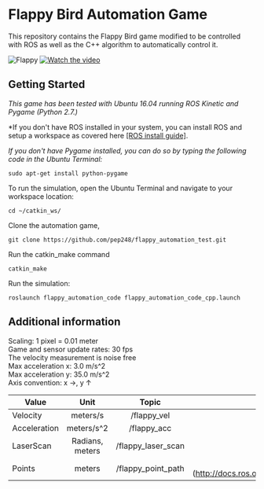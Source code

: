 # Flappy Bird Automation Game

This repository contains the Flappy Bird game modified to be controlled with ROS as well as the C++ algorithm to automatically control it.

![Flappy](flappy_cover.png)
[![Watch the video](flappy_cover.png)](Recording.avi)

## Getting Started

*This game has been tested with Ubuntu 16.04 running ROS Kinetic and Pygame (Python 2.7.)*

*If you don't have ROS installed in your system, you can install ROS and setup a workspace as covered here [[ROS install guide]](http://wiki.ros.org/ROS/Tutorials/InstallingandConfiguringROSEnvironment).

*If you don't have Pygame installed, you can do so by typing the following code in the Ubuntu Terminal:*
```
sudo apt-get install python-pygame
```



To run the simulation, open the Ubuntu Terminal and navigate to your workspace location:
```
cd ~/catkin_ws/
```
Clone the automation game,
```
git clone https://github.com/pep248/flappy_automation_test.git
```

Run the catkin_make command
```
catkin_make
```

Run the simulation:
```
roslaunch flappy_automation_code flappy_automation_code_cpp.launch
```

## Additional information
Scaling: 1 pixel = 0.01 meter  
Game and sensor update rates: 30 fps   
The velocity measurement is noise free   
Max acceleration x: 3.0 m/s^2  
Max acceleration y: 35.0 m/s^2  
Axis convention: x &rarr;, y &uarr;  


| Value         | Unit           | Topic  | Info |
| ------------- |:-------------:| :-----:| :-----:|
| Velocity      | meters/s           | /flappy_vel | [Vector3 message definition](http://docs.ros.org/en/noetic/api/geometry_msgs/html/msg/Vector3.html) | 
| Acceleration  | meters/s^2         | /flappy_acc | [Vector3 message definition](http://docs.ros.org/en/noetic/api/geometry_msgs/html/msg/Vector3.html) |
| LaserScan     | Radians, meters      | /flappy_laser_scan | [LaserScan message definition](http://docs.ros.org/api/sensor_msgs/html/msg/LaserScan.html) |
| Points        | meters      | /flappy_point_path | Point message definition](http://docs.ros.org/en/noetic/api/geometry_msgs/html/msg/Point.html) |
